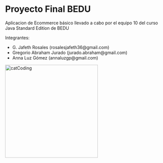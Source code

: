 # Proyecto Final BEDU
Aplicacion de  Ecommerce básico llevado a cabo por el equipo 10 del curso Java Standard Edition de BEDU
 
Integrantes:
<ul>
  <li>G. Jafeth Rosales           (rosalesjafeth36@gmail.com)</li>
  <li>Gregorio Abraham Jurado  (jurado.abraham@gmail.com) </li>
  <li> Anna Luz Gómez           (annaluzgp@gmail.com)</li>
</ul>


<div align="left">



<img align="center" src="https://media.giphy.com/media/3oKIPnAiaMCws8nOsE/giphy.gif" alt="catCoding" width="300"/>
 </div>



